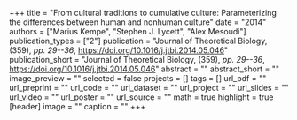 +++
title = "From cultural traditions to cumulative culture: Parameterizing the differences between human and nonhuman culture"
date = "2014"
authors = ["Marius Kempe", "Stephen J. Lycett", "Alex Mesoudi"]
publication_types = ["2"]
publication = "Journal of Theoretical Biology, (359), _pp. 29--36_, https://doi.org/10.1016/j.jtbi.2014.05.046"
publication_short = "Journal of Theoretical Biology, (359), _pp. 29--36_, https://doi.org/10.1016/j.jtbi.2014.05.046"
abstract = ""
abstract_short = ""
image_preview = ""
selected = false
projects = []
tags = []
url_pdf = ""
url_preprint = ""
url_code = ""
url_dataset = ""
url_project = ""
url_slides = ""
url_video = ""
url_poster = ""
url_source = ""
math = true
highlight = true
[header]
image = ""
caption = ""
+++
